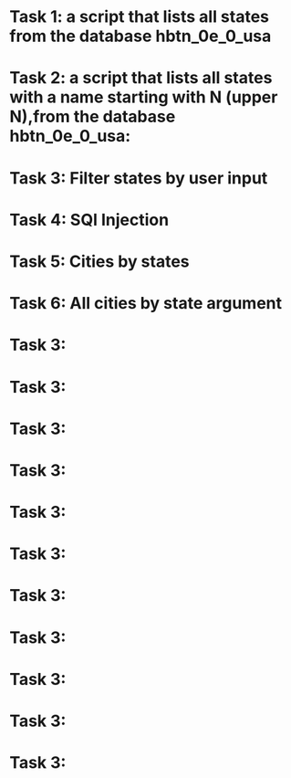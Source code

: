 # Task 1: a script that lists all states from the database hbtn_0e_0_usa
# Task 2: a script that lists all states with a name starting with N (upper N),from the database hbtn_0e_0_usa:
# Task 3: Filter states by user input
# Task 4: SQl Injection
# Task 5: Cities by states
# Task 6: All cities by state argument
# Task 3:
# Task 3:
# Task 3:
# Task 3:
# Task 3:
# Task 3:
# Task 3:
# Task 3:
# Task 3:
# Task 3:
# Task 3: